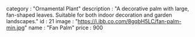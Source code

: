 category
: 
"Ornamental Plant"
description
: 
"A decorative palm with large, fan-shaped leaves. Suitable for both indoor decoration and garden landscapes."
id
: 
21
image
: 
"https://i.ibb.co.com/8gqbH5LC/fan-palm-min.jpg"
name
: 
"Fan Palm"
price
: 
900